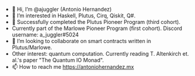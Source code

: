 - 👋 Hi, I’m @ajuggler (Antonio Hernandez)
- 👀 I’m interested in Haskell, Plutus, Cirq, Qiskit, Q#.
- 🌱 Successfully completed the Plutus Pioneer Program (third cohort).
- Currently part of the Marlowe Pioneer Program (first cohort).  Discord username:  a_juggler#5024 
- 💞️ I’m looking to collaborate on smart contracts written in Plutus/Marlowe.
- Other interest:  quantum computation.  Currently reading T. Altenkirch et. al.'s paper "The Quantum IO Monad".
- 📫 How to reach me https://antoniohernandez.mx

<!---
ajuggler/ajuggler is a ✨ special ✨ repository because its `README.md` (this file) appears on your GitHub profile.
You can click the Preview link to take a look at your changes.
--->
